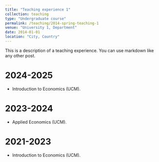 ```yaml
---
title: "Teaching experience 1"
collection: teaching
type: "Undergraduate course"
permalink: /teaching/2014-spring-teaching-1
venue: "University 1, Department"
date: 2014-01-01
location: "City, Country"
---
```


This is a description of a teaching experience. You can use markdown like any other post.

2024-2025
======

* Introduction to Economics (UCM).

2023-2024
======

* Applied Economics (UCM).

2021-2023
======

* Introduction to Economics (UCM).


